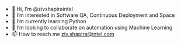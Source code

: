- 👋 Hi, I’m @zivshapiraintel
- 👀 I’m interested in Software QA, Continuous Deployment and Space
- 🌱 I’m currently learning Python
- 💞️ I’m looking to collaborate on automation using Machine Learning
- 📫 How to reach me ziv.shapira@intel.com

<!---
zivshapiraintel/zivshapiraintel is a ✨ special ✨ repository because its `README.md` (this file) appears on your GitHub profile.
You can click the Preview link to take a look at your changes.
--->
